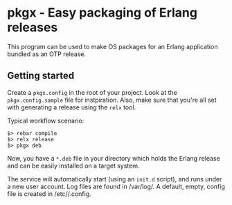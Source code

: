 pkgx - Easy packaging of Erlang releases 
========================================

This program can be used to make OS packages for an Erlang application
bundled as an OTP release.

Getting started
---------------

Create a ``pkgx.config`` in the root of your project. Look at the
``pkgx.config.sample`` file for instpiration. Also, make sure that
you're all set with generating a release using the ``relx`` tool.

Typical workflow scenario:

    $> rebar compile
    $> relx release
    $> pkgx deb

Now, you have a `*.deb` file in your directory which holds the Erlang
release and can be easily installed on a target system.

The service will automatically start (using an ``init.d`` script), and
runs under a new user account. Log files are found in
/var/log/<package>. A default, empty, config file is created in
/etc/<package>/<package>.config.

